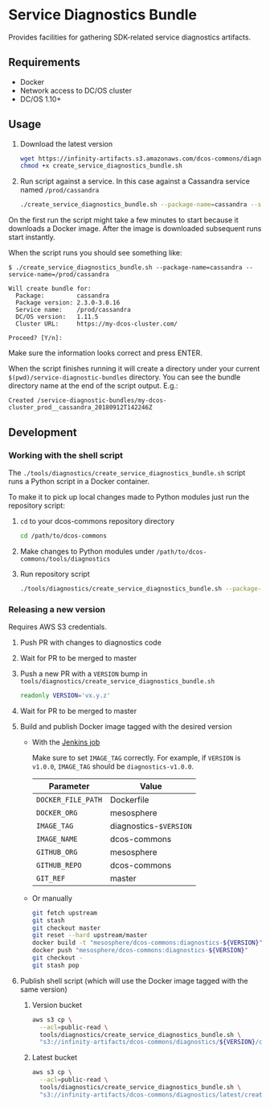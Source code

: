 # Service Diagnostics Bundle

Provides facilities for gathering SDK-related service diagnostics artifacts.

## Requirements
- Docker
- Network access to DC/OS cluster
- DC/OS 1.10+

## Usage

1. Download the latest version

   ```bash
   wget https://infinity-artifacts.s3.amazonaws.com/dcos-commons/diagnostics/latest/create_service_diagnostics_bundle.sh
   chmod +x create_service_diagnostics_bundle.sh
   ```

1. Run script against a service. In this case against a Cassandra service named
   `/prod/cassandra`

   ```bash
   ./create_service_diagnostics_bundle.sh --package-name=cassandra --service-name=/prod/cassandra
   ```

On the first run the script might take a few minutes to start because it
downloads a Docker image. After the image is downloaded subsequent runs start
instantly.

When the script runs you should see something like:
```
$ ./create_service_diagnostics_bundle.sh --package-name=cassandra --service-name=/prod/cassandra

Will create bundle for:
  Package:         cassandra
  Package version: 2.3.0-3.0.16
  Service name:    /prod/cassandra
  DC/OS version:   1.11.5
  Cluster URL:     https://my-dcos-cluster.com/

Proceed? [Y/n]:
```

Make sure the information looks correct and press ENTER.

When the script finishes running it will create a directory under your current
`$(pwd)/service-diagnostic-bundles` directory. You can see the bundle directory
name at the end of the script output. E.g.:
```
Created /service-diagnostic-bundles/my-dcos-cluster_prod__cassandra_20180912T142246Z
```

## Development

### Working with the shell script
The `./tools/diagnostics/create_service_diagnostics_bundle.sh` script runs a
Python script in a Docker container.

To make it to pick up local changes made to Python modules just run the
repository script:

1. `cd` to your dcos-commons repository directory
   ```bash
   cd /path/to/dcos-commons
   ```

1. Make changes to Python modules under `/path/to/dcos-commons/tools/diagnostics`

1. Run repository script
   ```bash
   ./tools/diagnostics/create_service_diagnostics_bundle.sh --package-name=cassandra --service-name=/prod/cassandra
   ```

### Releasing a new version

Requires AWS S3 credentials.

1. Push PR with changes to diagnostics code

1. Wait for PR to be merged to master

1. Push a new PR with a `VERSION` bump in `tools/diagnostics/create_service_diagnostics_bundle.sh`

   ```bash
   readonly VERSION='vx.y.z'
   ```

1. Wait for PR to be merged to master

1. Build and publish Docker image tagged with the desired version

   - With the [Jenkins job](https://jenkins.mesosphere.com/service/jenkins/view/Infinity/job/infinity-tools/job/release-tools/job/build-docker-image)

     Make sure to set `IMAGE_TAG` correctly. For example, if `VERSION` is
     `v1.0.0`, `IMAGE_TAG` should be `diagnostics-v1.0.0`.

     | Parameter          | Value                  |
     | ------------------ | ---------------------- |
     | `DOCKER_FILE_PATH` | Dockerfile             |
     | `DOCKER_ORG`       | mesosphere             |
     | `IMAGE_TAG`        | diagnostics-`$VERSION` |
     | `IMAGE_NAME`       | dcos-commons           |
     | `GITHUB_ORG`       | mesosphere             |
     | `GITHUB_REPO`      | dcos-commons           |
     | `GIT_REF`          | master                 |

   - Or manually

     ```bash
     git fetch upstream
     git stash
     git checkout master
     git reset --hard upstream/master
     docker build -t "mesosphere/dcos-commons:diagnostics-${VERSION}" .
     docker push "mesosphere/dcos-commons:diagnostics-${VERSION}"
     git checkout -
     git stash pop
     ```

1. Publish shell script (which will use the Docker image tagged with the same version)

   1. Version bucket

      ```bash
      aws s3 cp \
        --acl=public-read \
        tools/diagnostics/create_service_diagnostics_bundle.sh \
        "s3://infinity-artifacts/dcos-commons/diagnostics/${VERSION}/create_service_diagnostics_bundle.sh"
      ```

   1. Latest bucket

      ```bash
      aws s3 cp \
        --acl=public-read \
        tools/diagnostics/create_service_diagnostics_bundle.sh \
        "s3://infinity-artifacts/dcos-commons/diagnostics/latest/create_service_diagnostics_bundle.sh"
      ```
